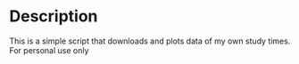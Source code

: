 # Description
This is a simple script that downloads and plots data of my own study times. For personal use only
